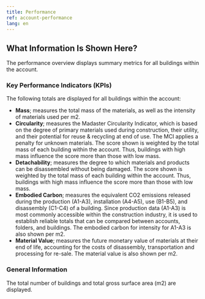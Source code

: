 ```yaml
---
title: Performance
ref: account-performance
lang: en
---
```


## What Information Is Shown Here?
The performance overview displays summary metrics for all buildings within the account.

### Key Performance Indicators (KPIs)
The following totals are displayed for all buildings within the account:

- **Mass**; measures the total mass of the materials, as well as the intensity of materials used per m2.
- **Circularity**; measures the Madaster Circularity Indicator, which is based on the degree of primary materials used during construction, their utility, and their potential for reuse & recycling at end of use. The MCI applies a penalty for unknown materials. The score shown is weighted by the total mass of each building within the account. Thus, buildings with high mass influence the score more than those with low mass. 
- **Detachability**; measures the degree to which materials and products can be disassembled without being damaged. The score shown is weighted by the total mass of each building within the account. Thus, buildings with high mass influence the score more than those with low mass. 
- **Embodied Carbon**; measures the equivalent CO2 emissions released during the production (A1-A3), installation (A4-A5), use (B1-B5), and disassembly (C1-C4) of a building. Since production data (A1-A3) is most commonly accessible within the construction industry, it is used to establish reliable totals that can be compared between accounts, folders, and buildings. The embodied carbon for intensity for A1-A3 is also shown per m2.  
- **Material Value**; measures the future monetary value of materials at their end of life, accounting for the costs of disassembly, transportation and processing for re-sale. The material value is also shown per m2. 

### General Information
The total number of buildings and total gross surface area (m2) are displayed.